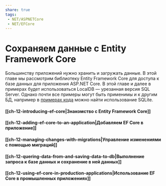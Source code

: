 ```yaml
---
share: true
tags:
 - NET/ASPNETCore
 - NET/EFCore
---
```

# Сохраняем данные с Entity Framework Core
Большинству приложений нужно хранить и загружать данные. В этой главе мы рассмотрим библиотеку Entity Framework Core для доступа к базе данных для приложения ASP.NET Core.
В этой главе и далее в примерах будет использоваться LocalDB — урезанная версия SQL Server. Однако почти все примеры могут быть применимы и к другим БД, например в [примерах кода](https://github.com/andrewlock/asp-dot-net-core-in-action-2e) можно найти использование SQLite.
#### [[ch-12-introducing-ef-core|Знакомство с Entity Framework Core]]
#### [[ch-12-adding-ef-core-to-an-application|Добавляем EF Core в приложение]]
#### [[ch-12-managing-changes-with-migrations|Управление изменениями с помощью миграций]]
#### [[ch-12-quering-data-from-and-saving-data-to-db|Выполнение запроса к базе данных и сохранение в ней данных]]
#### [[ch-12-using-ef-core-in-production-applications|Использование EF Core в промышленных приложениях]]
